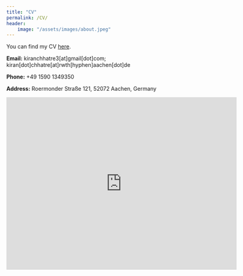 ```yaml
---
title: "CV"
permalink: /CV/
header:
    image: "/assets/images/about.jpeg"
---
```


You can find my CV [here](https://drive.google.com/open?id=1EV_B3eSez4reMRPMbJQP2BfxeZ2TONY6).

**Email:** kiranchhatre3[at]gmail[dot]com; kiran[dot]chhatre[at]rwth[hyphen]aachen[dot]de

**Phone:** +49 1590 1349350

**Address:** Roermonder Straße 121, 52072 Aachen, Germany

<iframe src="https://www.google.com/maps/embed?pb=!1m18!1m12!1m3!1d2522.410104977617!2d6.068228015472783!3d50.7865078709744!2m3!1f0!2f0!3f0!3m2!1i1024!2i768!4f13.1!3m3!1m2!1s0x47c0999c25dc1cb3%3A0xf339697aeaddd7ee!2sRoermonder+Str.+121%2C+52072+Aachen!5e0!3m2!1sen!2sde!4v1544997556454" width="600" height="450" frameborder="0" style="border:0" allowfullscreen></iframe>




